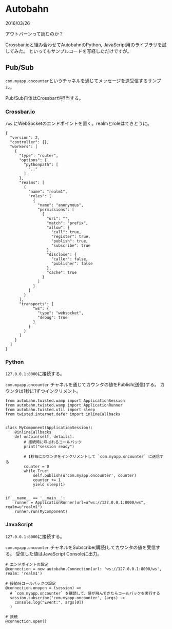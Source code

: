 # Autobahn

2016/03/26

アウトバーンって読むのか？

Crossbar.ioと組み合わせてAutobahnのPython, JavaScript用のライブラリを試してみた。
といってもサンプルコードを写経しただけですが。


## Pub/Sub


`com.myapp.oncounter`というチャネルを通じてメッセージを送受信するサンプル。

Pub/Sub自体はCrossbarが担当する。


### Crossbar.io

`/ws` にWebSocketのエンドポイントを置く。realmとroleはてきとうに。

```
{
  "version": 2,
  "controller": {},
  "workers": [
    {
      "type": "router",
      "options": {
        "pythonpath": [
          ".."
        ]
      },
      "realms": [
        {
          "name": "realm1",
          "roles": [
            {
              "name": "anonymous",
              "permissions": [
                {
                  "uri": "",
                  "match": "prefix",
                  "allow": {
                    "call": true,
                    "register": true,
                    "publish": true,
                    "subscribe": true
                  },
                  "disclose": {
                    "caller": false,
                    "publisher": false
                  },
                  "cache": true
                }
              ]
            }
          ]
        }
      ],
      "transports": [
            "ws": {
              "type": "websocket",
              "debug": true
            }
          }
        }
      ]
    }
  ]
}
```


### Python

`127.0.0.1:8000`に接続する。

`com.myapp.oncounter` チャネルを通じてカウンタの値をPublish(送信)する。
カウンタは1秒に1ずつインクリメント。

```
from autobahn.twisted.wamp import ApplicationSession
from autobahn.twisted.wamp import ApplicationRunner
from autobahn.twisted.util import sleep
from twisted.internet.defer import inlineCallbacks


class MyComponent(ApplicationSession):
    @inlineCallbacks
    def onJoin(self, details):
        # 接続時に呼ばれるコールバック
        print("session ready")

        # 1秒毎にカウンタをインクリメントして `com.myapp.oncounter` に送信する
        counter = 0
        while True:
            self.publish(u'com.myapp.oncounter', counter)
            counter += 1
            yield sleep(1)


if __name__ == '__main__':
    runner = ApplicationRunner(url=u"ws://127.0.0.1:8000/ws", realm=u"realm1")
    runner.run(MyComponent)
```


### JavaScript

`127.0.0.1:8000`に接続する。

`com.myapp.oncounter` チャネルをSubscribe(購読)してカウンタの値を受信する。
受信した値はJavaScript Consoleに出力。

```
# エンドポイントの設定
@connection = new autobahn.Connection(url: 'ws://127.0.0.1:8000/ws', realm: 'realm1')

# 接続時コールバックの設定
@connection.onopen = (session) =>
  # `com.myapp.oncounter` を購読して、値が飛んできたらコールバックを実行する
  session.subscribe('com.myapp.oncounter', (args) ->
    console.log("Event:", args[0])
  )

# 接続
@connection.open()
```


